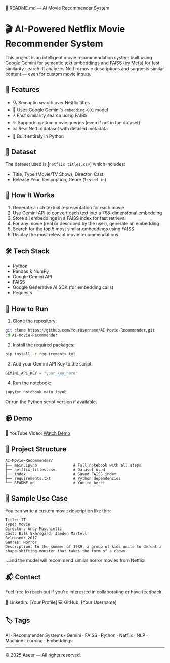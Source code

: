🚀 README.md — AI Movie Recommender System
# 🎬 AI-Powered Netflix Movie Recommender System

This project is an intelligent movie recommendation system built using Google Gemini for semantic text embeddings and FAISS (by Meta) for fast similarity search. It analyzes Netflix movie descriptions and suggests similar content — even for custom movie inputs.

## 📌 Features

- 🔍 Semantic search over Netflix titles
- 🧠 Uses Google Gemini's `embedding-001` model
- ⚡ Fast similarity search using FAISS
- ✨ Supports custom movie queries (even if not in the dataset)
- 📊 Real Netflix dataset with detailed metadata
- 🐍 Built entirely in Python

## 📂 Dataset

The dataset used is [`netflix_titles.csv`] which includes:
- Title, Type (Movie/TV Show), Director, Cast
- Release Year, Description, Genre (`listed_in`)

## 🔧 How It Works

1. Generate a rich textual representation for each movie
2. Use Gemini API to convert each text into a 768-dimensional embedding
3. Store all embeddings in a FAISS index for fast retrieval
4. For any movie (real or described by the user), generate an embedding
5. Search for the top 5 most similar embeddings using FAISS
6. Display the most relevant movie recommendations

## 🛠 Tech Stack

- Python
- Pandas & NumPy
- Google Gemini API
- FAISS
- Google Generative AI SDK (for embedding calls)
- Requests

## 🚀 How to Run

1. Clone the repository:

```bash
git clone https://github.com/YourUsername/AI-Movie-Recommender.git
cd AI-Movie-Recommender
````

2. Install the required packages:

```bash
pip install -r requirements.txt
```

3. Add your Gemini API Key to the script:

```python
GEMINI_API_KEY = "your_key_here"
```

4. Run the notebook:

```bash
jupyter notebook main.ipynb
```

Or run the Python script version if available.

## 📹 Demo

🎥 YouTube Video: [Watch Demo](https://youtu.be/SeuIDjOlyJ4)

## 📁 Project Structure

```
AI-Movie-Recommender/
├── main.ipynb                # Full notebook with all steps
├── netflix_titles.csv        # Dataset used
├── index                     # Saved FAISS index
├── requirements.txt          # Python dependencies
└── README.md                 # You're here!
```

## 🧠 Sample Use Case

You can write a custom movie description like this:

```text
Title: IT  
Type: Movie  
Director: Andy Muschietti  
Cast: Bill Skarsgård, Jaeden Martell  
Released: 2017  
Genres: Horror  
Description: In the summer of 1989, a group of kids unite to defeat a shape-shifting monster that takes the form of a clown.
```

…and the model will recommend similar horror movies from Netflix!

## 📬 Contact

Feel free to reach out if you're interested in collaborating or have feedback.

🔗 LinkedIn: \[Your Profile]
💻 GitHub: \[Your Username]

## 🏷️ Tags

AI · Recommender Systems · Gemini · FAISS · Python · Netflix · NLP · Machine Learning · Embeddings

---

© 2025 Aseer — All rights reserved.


